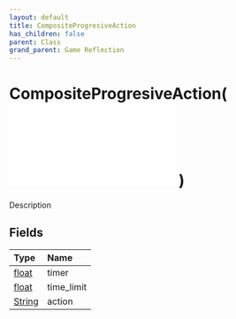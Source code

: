 ```yaml
---
layout: default
title: CompositeProgresiveAction
has_children: false
parent: Class
grand_parent: Game Reflection
---
```

# CompositeProgresiveAction( ![ CompositeAction ](/game-reflection/classes/composite_action.md) )
Description 

## Fields
| Type | Name |
|:-------------|:--------------|
| [float](/game-reflection/components/float.md) | timer |
| [float](/game-reflection/components/float.md) | time_limit |
| [String](/game-reflection/components/string.md) | action |
